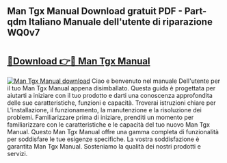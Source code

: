 ## Man Tgx Manual Download gratuit PDF - Part-qdm Italiano Manuale dell'utente di riparazione WQ0v7

# <h2><a href="http://dffn5b.blite.top/?on=Man+Tgx+Manual">🔗Download 👉🔴 Man Tgx Manual</a></h2>

[![Man Tgx Manual download](https://i.imgur.com/lujVjoI.png)](http://dffn5b.blite.top/?on=Man+Tgx+Manual)
Ciao e benvenuto nel manuale Dell'utente per il tuo Man Tgx Manual appena disimballato. Questa guida è progettata per aiutarti a iniziare con il tuo prodotto e darti una conoscenza approfondita delle sue caratteristiche, funzioni e capacità. Troverai istruzioni chiare per L'installazione, il funzionamento, la manutenzione e la risoluzione dei problemi. Familiarizzare prima di iniziare, prenditi un momento per familiarizzare con le caratteristiche e le capacità del tuo nuovo Man Tgx Manual. Questo Man Tgx Manual offre una gamma completa di funzionalità per soddisfare le tue esigenze specifiche. La vostra soddisfazione è garantita Man Tgx Manual. Sosteniamo la qualità dei nostri prodotti e servizi.
